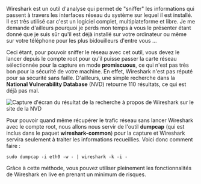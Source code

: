 Wireshark est un outil d'analyse qui permet de "sniffer" les informations qui passent à travers les interfaces réseau du système sur lequel il est installé. Il est très utilisé car c'est un logiciel complet, multiplateforme et libre. Je me demande d'ailleurs pourquoi je perds mon temps à vous le présenter étant donné que je suis sûr qu'il est déjà installé sur votre ordinateur ou même sur votre téléphone pour les plus bidouilleurs d'entre vous ...

Ceci étant, pour pouvoir sniffer le réseau avec cet outil, vous devez le lancer depuis le compte root pour qu'il puisse passer la carte réseau sélectionnée pour la capture en mode **promiscuous**, ce qui n'est pas très bon pour la sécurité de votre machine. En effet, Wireshark n'est pas réputé pour sa sécurité sans faille. D'ailleurs, une simple recherche dans la **National Vulnerability Database** (NVD) retourne 110 résultats, ce qui est déjà pas mal.

![Capture d'écran du résultat de la recherche à propos de Wireshark sur le site de la NVD][1]

Pour pouvoir quand même récupérer le trafic réseau sans lancer Wireshark avec le compte root, nous allons nous servir de l'outil **dumpcap** (qui est inclus dans le paquet **wireshark-common**) pour la capture et Wireshark servira seulement à traiter les informations recueillies. Voici donc comment faire :

    sudo dumpcap -i eth0 -w - | wireshark -k -i -

Grâce à cette méthode, vous pouvez utiliser pleinement les fonctionnalités de Wireshark en live en prenant un minimum de risques.

 [1]: http://blog.skyplabs.net/wp-content/uploads/2011/02/NVD-Wireshark.png "Capture d'écran du résultat de la recherche à propos de Wireshark sur le site de la NVD"
